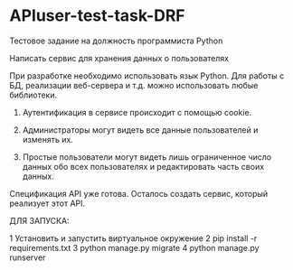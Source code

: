 # APIuser-test-task-DRF
Тестовое задание на должность программиста Python

Написать сервис для хранения данных о пользователях

При разработке необходимо использовать язык Python. Для работы с БД, реализации веб-сервера и т.д. можно использовать любые библиотеки. 

1. Аутентификация в сервисе происходит с помощью cookie.

2. Администраторы могут видеть все данные пользователей и изменять их.

3. Простые пользователи могут видеть лишь ограниченное число данных обо всех пользователях и редактировать часть своих данных.

Спецификация API уже готова. Осталось создать сервис, который реализует этот API. 


ДЛЯ ЗАПУСКА:

 1  Установить и запустить виртуальное окружение
 2  pip install -r requirements.txt
 3  python manage.py migrate
 4  python manage.py runserver
